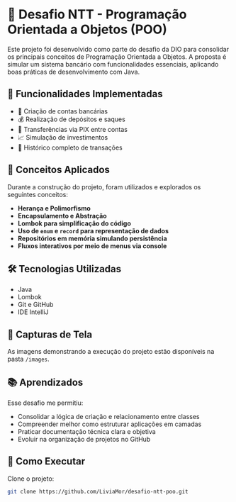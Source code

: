 
# 💼 Desafio NTT - Programação Orientada a Objetos (POO)

Este projeto foi desenvolvido como parte do desafio da DIO para consolidar os principais conceitos de Programação Orientada a Objetos. A proposta é simular um sistema bancário com funcionalidades essenciais, aplicando boas práticas de desenvolvimento com Java.

## 🚀 Funcionalidades Implementadas

- 📄 Criação de contas bancárias
- 💰 Realização de depósitos e saques
- 🔁 Transferências via PIX entre contas
- 📈 Simulação de investimentos
- 🧾 Histórico completo de transações

## 🧠 Conceitos Aplicados

Durante a construção do projeto, foram utilizados e explorados os seguintes conceitos:

- **Herança e Polimorfismo**
- **Encapsulamento e Abstração**
- **Lombok para simplificação do código**
- **Uso de `enum` e `record` para representação de dados**
- **Repositórios em memória simulando persistência**
- **Fluxos interativos por meio de menus via console**

## 🛠️ Tecnologias Utilizadas

- Java
- Lombok
- Git e GitHub
- IDE IntelliJ

## 📸 Capturas de Tela

As imagens demonstrando a execução do projeto estão disponíveis na pasta `/images`.

## 📚 Aprendizados

Esse desafio me permitiu:

- Consolidar a lógica de criação e relacionamento entre classes
- Compreender melhor como estruturar aplicações em camadas
- Praticar documentação técnica clara e objetiva
- Evoluir na organização de projetos no GitHub

## 📎 Como Executar

Clone o projeto:

```bash
git clone https://github.com/LiviaMor/desafio-ntt-poo.git

